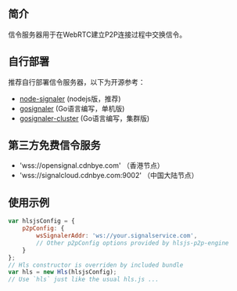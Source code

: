 
## 简介
信令服务器用于在WebRTC建立P2P连接过程中交换信令。

## 自行部署
推荐自行部署信令服务器，以下为开源参考：
- [node-signaler](https://github.com/cdnbye/node-signaler) (nodejs版，推荐)
- [gosignaler](https://github.com/cdnbye/gosignaler) (Go语言编写，单机版)
- [gosignaler-cluster](https://github.com/cdnbye/gosignaler-cluster) (Go语言编写，集群版)

## 第三方免费信令服务
- 'wss://opensignal.cdnbye.com' （香港节点）
- 'wss://signalcloud.cdnbye.com:9002' （中国大陆节点）

## 使用示例
```javascript
var hlsjsConfig = {
    p2pConfig: {
        wsSignalerAddr: 'ws://your.signalservice.com',
        // Other p2pConfig options provided by hlsjs-p2p-engine
    }
};
// Hls constructor is overriden by included bundle
var hls = new Hls(hlsjsConfig);
// Use `hls` just like the usual hls.js ...
```